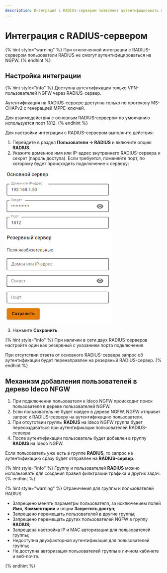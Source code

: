 ```yaml
---
description: Интеграция с RADIUS-сервером позволяет аутентифицировать пользователей, данные о которых хранятся только на RADIUS-сервере или в базах/каталогах, к которым имеет доступ RADIUS-сервер.
---
```


# Интеграция с RADIUS-сервером

{% hint style="warning" %}
При отключенной интеграции с RADIUS-сервером пользователи RADIUS не смогут аутентифицироваться на NGFW.
{% endhint %}

## Настройка интеграции

{% hint style="info" %}
Доступна аутентификация только VPN-пользователей NGFW через RADIUS-сервер. 

Аутентификация на RADIUS-cервере доступна только по протоколу MS-CHAPv2 с генерацией MPPE-ключей.

Для взаимодействия с основным RADIUS-сервером по умолчанию используется порт 1812.
{% endhint %}

Для настройки интеграции с RADIUS-сервером выполните действия:

1. Перейдите в раздел **Пользователи -> RADIUS** и включите опцию **RADIUS**.
2. Укажите доменное имя или IP-адрес внутреннего RADIUS-сервера и секрет (пароль доступа). Если требуется, поменяйте порт, по которому будет происходить подключение к серверу:

![](/.gitbook/assets/radius1.png)

3. Нажмите **Сохранить**.

{% hint style="info" %}
При наличии в сети двух RADIUS-серверов настройте один как резервный с указанием порта подключения.

При отсутствии ответа от основного RADIUS-сервера запрос об аутентификации будет перенаправлен на резервный RADIUS-сервер. 
{% endhint %}

## Механизм добавления пользователей в дерево Ideco NFGW

1. При подключении пользователя к Ideco NGFW происходит поиск пользователя в дереве пользователей NGFW. 
2. Если пользователь не будет найден в дереве NGFW, NGFW отправит запрос к RADIUS-серверу на аутентификацию пользователя.
3. При отсутствии группы **RADIUS** на Ideco NGFW группа будет пересоздаваться при аутентификации пользователей RADIUS-сервера. 
4. После аутентификации пользователь будет добавлен в группу **RADIUS** на Ideco NGFW.

Если пользователь уже есть в группе **RADIUS**, то запрос на аутентификацию сразу будет отправлен на **RADIUS-сервер**.

{% hint style="info" %}
Группу и пользователей **RADIUS** можно использовать для создания правил фильтрации трафика и других задач.
{% endhint %}


{% hint style="warning" %}
Ограничения для группы и пользователей RADIUS

* Запрещено менять параметры пользователя, за исключением полей **Имя**, **Комментарии** и опции **Запретить доступ**;
* Запрещено перемещать пользователей в другие группы;
* Запрещено перемещать других пользователей NGFW в группу **RADIUS**;
* Запрещена настройка IP и MAC авторизации для пользователей группы;
* Недоступна двухфакторная аутентификация для пользователей группы;
* Не доступна авторизация пользователей группы в личном кабинете и веб-почте.

{% endhint %}